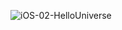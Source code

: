 ![iOS-02-HelloUniverse](https://github.com/senaerdem/12-Apps-for-iOS/assets/98752496/75cf38f0-2bdf-4636-afa7-6b5218a8ffa4)
